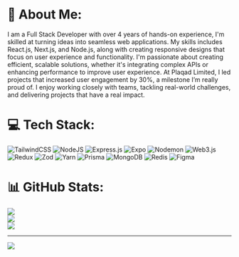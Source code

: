 # 💫 About Me:
I am a Full Stack Developer with over 4 years of hands-on experience, I'm skilled at turning ideas into seamless web applications. My skills includes React.js, Next.js, and Node.js, along with creating responsive designs that focus on user experience and functionality. I'm passionate about creating efficient, scalable solutions, whether it's integrating complex APIs or enhancing performance to improve user experience. At Plaqad Limited, I led projects that increased user engagement by 30%, a milestone I’m really proud of. I enjoy working closely with teams, tackling real-world challenges, and delivering projects that have a real impact.


# 💻 Tech Stack:
![TailwindCSS](https://img.shields.io/badge/tailwindcss-%2338B2AC.svg?style=for-the-badge&logo=tailwind-css&logoColor=white) ![NodeJS](https://img.shields.io/badge/node.js-6DA55F?style=for-the-badge&logo=node.js&logoColor=white) ![Express.js](https://img.shields.io/badge/express.js-%23404d59.svg?style=for-the-badge&logo=express&logoColor=%2361DAFB) ![Expo](https://img.shields.io/badge/expo-1C1E24?style=for-the-badge&logo=expo&logoColor=#D04A37) ![Nodemon](https://img.shields.io/badge/NODEMON-%23323330.svg?style=for-the-badge&logo=nodemon&logoColor=%BBDEAD) ![Web3.js](https://img.shields.io/badge/web3.js-F16822?style=for-the-badge&logo=web3.js&logoColor=white) ![Redux](https://img.shields.io/badge/redux-%23593d88.svg?style=for-the-badge&logo=redux&logoColor=white) ![Zod](https://img.shields.io/badge/zod-%233068b7.svg?style=for-the-badge&logo=zod&logoColor=white) ![Yarn](https://img.shields.io/badge/yarn-%232C8EBB.svg?style=for-the-badge&logo=yarn&logoColor=white) ![Prisma](https://img.shields.io/badge/Prisma-3982CE?style=for-the-badge&logo=Prisma&logoColor=white) ![MongoDB](https://img.shields.io/badge/MongoDB-%234ea94b.svg?style=for-the-badge&logo=mongodb&logoColor=white) ![Redis](https://img.shields.io/badge/redis-%23DD0031.svg?style=for-the-badge&logo=redis&logoColor=white) ![Figma](https://img.shields.io/badge/figma-%23F24E1E.svg?style=for-the-badge&logo=figma&logoColor=white)
# 📊 GitHub Stats:
![](https://github-readme-stats.vercel.app/api?username=coodingdev&theme=dark&hide_border=false&include_all_commits=false&count_private=false)<br/>
![](https://github-readme-streak-stats.herokuapp.com/?user=coodingdev&theme=dark&hide_border=false)<br/>
![](https://github-readme-stats.vercel.app/api/top-langs/?username=coodingdev&theme=dark&hide_border=false&include_all_commits=false&count_private=false&layout=compact)

---
[![](https://visitcount.itsvg.in/api?id=coodingdev&icon=0&color=0)](https://visitcount.itsvg.in)

<!-- Proudly created with GPRM ( https://gprm.itsvg.in ) -->
